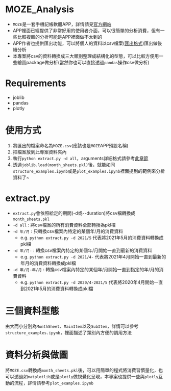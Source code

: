 # MOZE_Analysis
+ ```MOZE```是一套手機記帳軟體APP，詳情請見[官方網站](https://moze.app/)  
+ APP裡面已經提供了非常好用的使用者介面，可以很簡單的分析消費，但有一些比較複雜的分析可能是APP裡面做不太到的  
+ APP作者也提供匯出功能，可以將個人的資料以csv檔案([匯出格式](https://doc.moze.app/feature/import-export#export))匯出做後續分析  
+ 本專案將csv的資料轉換成三大類別整理成結構化的型態，可以比較方便用一些繪圖package做分析(當然你也可以直接透過```pandas```操作csv做分析)  

# Requirements
+ joblib
+ pandas
+ plotly

# 使用方式
1. 將匯出的檔案命名為```MOZE.csv```(應該也是```MOZE```APP預設名稱)
2. 把檔案放到此專案資料夾內
3. 執行```python extract.py -d all```，arguments詳細格式請參考[此章節](https://github.com/Huang-Jim/MOZE_Analysis#extractpy)
4. 透過```joblib.load(month_sheets.pkl)```後，就能如同```structure_examples.ipynb```或是```plot_examples.ipynb```裡面提到的範例來分析資料了~

# extract.py
+ ```extract.py```會依照給定的期間(-d或--duration)將csv檔轉換成```month_sheets.pkl```
+ ```-d all``` : 將csv檔案的所有消費資料全部轉換為pkl檔
+ ```-d 年/月``` : 只轉換csv檔案內特定的某個年/月的消費資料
  + e.g. ```python extract.py -d 2021/5``` 代表將2021年5月的消費資料轉換成pkl檔
+ ```-d 年/月-``` : 轉換csv檔案內特定的某個年/月開始一直到最新的消費資料
  + e.g. ```python extract.py -d 2021/4-``` 代表將2021年4月開始一直到最新的年月的消費資料轉換成pkl檔
+ ```-d 年/月-年/月``` : 轉換csv檔案內特定的某個年/月開始一直到指定的年/月的消費資料
  + e.g. ```python extract.py -d 2020/4-2021/5``` 代表將2020年4月開始一直到2021年5月的消費資料轉換成pkl檔

# 三個資料型態
由大而小分別為```MonthSheet```、```MainItem```以及```SubItem```，詳情可以參考```structure_examples.ipynb```，裡面描述了類別內方便的調用方法

# 資料分析與做圖
將```MOZE.csv```轉換成```month_sheets.pkl```後，可以用簡單的程式將消費習慣量化，也可以透過如```matplotlib```或是```plotly```做視覺化呈現，本專案也提供一些與```plotly```互動的流程，詳情請參考```plot_examples.ipynb```
